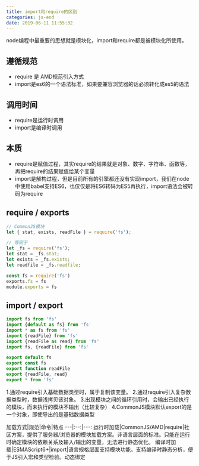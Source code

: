 ```yaml
---
title: import和require的区别
categories: js-end
date: 2019-06-11 11:55:32
---
```


node编程中最重要的思想就是模块化，import和require都是被模块化所使用。

## 遵循规范
+ require 是 AMD规范引入方式
+ import是es6的一个语法标准，如果要兼容浏览器的话必须转化成es5的语法
<!-- more -->
## 调用时间
+ require是运行时调用
+ import是编译时调用

## 本质
+ require是赋值过程，其实require的结果就是对象、数字、字符串、函数等，再把require的结果赋值给某个变量
+ import是解构过程，但是目前所有的引擎都还没有实现import，我们在node中使用babel支持ES6，也仅仅是将ES6转码为ES5再执行，import语法会被转码为require

## require / exports
```javascript
// CommonJS模块
let { stat, exists, readFile } = require('fs');

// 等同于
let _fs = require('fs');
let stat = _fs.stat;
let exists = _fs.exists;
let readfile = _fs.readfile;

const fs = require('fs')
exports.fs = fs
module.exports = fs
```

## import / export
```javascript
import fs from 'fs'
import {default as fs} from 'fs'
import * as fs from 'fs'
import {readFile} from 'fs'
import {readFile as read} from 'fs'
import fs, {readFile} from 'fs'

export default fs
export const fs
export function readFile
export {readFile, read}
export * from 'fs'
```

1.通过require引入基础数据类型时，属于复制该变量。
2.通过require引入复杂数据类型时，数据浅拷贝该对象。
3.出现模块之间的循环引用时，会输出已经执行的模块，而未执行的模块不输出（比较复杂）
4.CommonJS模块默认export的是一个对象，即使导出的是基础数据类型

加载方式|规范|命令|特点
---|:--:|---:
运行时加载|CommonJS/AMD|require|社区方案，提供了服务器/浏览器的模块加载方案。非语言层面的标准。只能在运行时确定模块的依赖关系及输入/输出的变量，无法进行静态优化。
编译时加载|ESMAScript6+|import|语言规格层面支持模块功能。支持编译时静态分析，便于JS引入宏和类型检验。动态绑定
